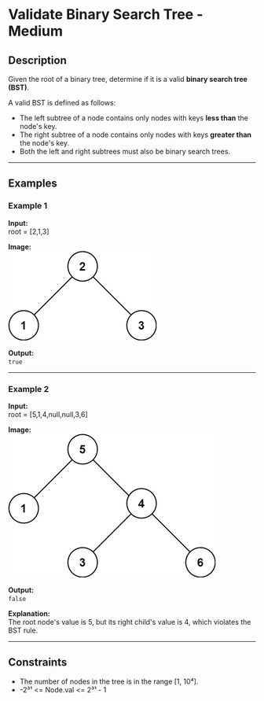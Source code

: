
# Validate Binary Search Tree - Medium

## Description

Given the root of a binary tree, determine if it is a valid **binary search tree (BST)**.

A valid BST is defined as follows:

- The left subtree of a node contains only nodes with keys **less than** the node's key.
- The right subtree of a node contains only nodes with keys **greater than** the node's key.
- Both the left and right subtrees must also be binary search trees.

---

## Examples

### Example 1

**Input:**  
root = [2,1,3]

**Image:**  
![example1](example1.jpeg)

**Output:**  
`true`

---

### Example 2

**Input:**  
root = [5,1,4,null,null,3,6]

**Image:**  
![example2](example2.jpeg)

**Output:**  
`false`

**Explanation:**  
The root node's value is 5, but its right child's value is 4, which violates the BST rule.

---

## Constraints

- The number of nodes in the tree is in the range [1, 10⁴].  
- -2³¹ <= Node.val <= 2³¹ - 1
